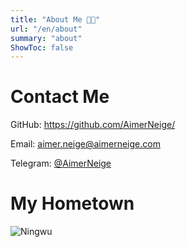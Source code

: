 ```yaml
---
title: "About Me 👨‍💻"
url: "/en/about"
summary: "about"
ShowToc: false
---
```


# Contact Me

GitHub: <https://github.com/AimerNeige/>

Email: [aimer.neige@aimerneige.com](mailto:aimer.neige@aimerneige.com)

Telegram: [@AimerNeige](https://t.me/AimerNeige)

# My Hometown

![Ningwu](/images/Ningwu.jpg "Ningwu")
